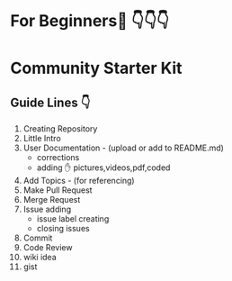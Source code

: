 # For Beginners:baby: :point_down::point_down::point_down:
# Community Starter Kit
## Guide Lines :point_down:
1. Creating Repository 
2. Little Intro
3. User Documentation - (upload or add to   README.md)
      * corrections
      * adding :hand: pictures,videos,pdf,coded
4. Add Topics - (for referencing)
5. Make Pull Request
6. Merge Request  
7. Issue adding  
    *  issue label creating
    *  closing issues
8. Commit
9. Code Review
10. wiki idea
11. gist
 


          
